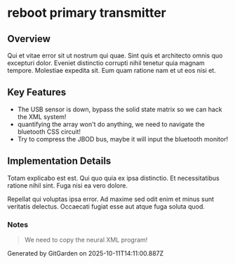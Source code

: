 # reboot primary transmitter

## Overview
Qui et vitae error sit ut nostrum qui quae. Sint quis et architecto omnis quo excepturi dolor. Eveniet distinctio corrupti nihil tenetur quia magnam tempore. Molestiae expedita sit. Eum quam ratione nam et ut eos nisi et.

## Key Features
- The USB sensor is down, bypass the solid state matrix so we can hack the XML system!
- quantifying the array won't do anything, we need to navigate the bluetooth CSS circuit!
- Try to compress the JBOD bus, maybe it will input the bluetooth monitor!

## Implementation Details
Totam explicabo est est. Qui quo quia ex ipsa distinctio. Et necessitatibus ratione nihil sint. Fuga nisi ea vero dolore.
 Repellat qui voluptas ipsa error. Ad maxime sed odit enim et minus sunt veritatis delectus. Occaecati fugiat esse aut atque fuga soluta quod.

### Notes
> We need to copy the neural XML program!

Generated by GitGarden on 2025-10-11T14:11:00.887Z